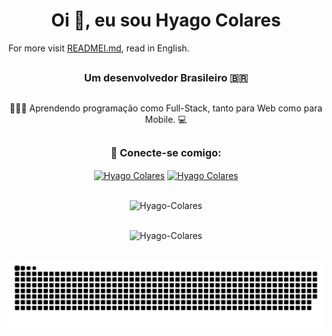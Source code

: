<h1 align="center">Oi 👋, eu sou Hyago Colares</h1>
For more visit <a href="https://github.com/Hyagocolares/Hyagocolares/blob/main/READMEI.md">READMEI.md</a>, read in English.

##

<h3 align="center">Um desenvolvedor Brasileiro 🇧🇷</h3>

##

<p align="center"> 👨🏿‍💻  Aprendendo programação como Full-Stack, tanto para Web como para Mobile. 💻 </p>

##

<h3 align="center">🔗 Conecte-se comigo:</h3>


<p align="center">
<a href="https://www.linkedin.com/in/hyago-colares/" target="blank"><img align="center" src="https://raw.githubusercontent.com/rahuldkjain/github-profile-readme-generator/master/src/images/icons/Social/linked-in-alt.svg" alt="Hyago Colares" height="30" width="40" /></a>
<a href="https://www.instagram.com/hyago_colares/" target="blank"><img align="center" src="https://raw.githubusercontent.com/rahuldkjain/github-profile-readme-generator/master/src/images/icons/Social/instagram.svg" alt="Hyago Colares" height="30" width="40" /></a>
</p>

##

<p align="center"><img align="center" src="https://github-readme-stats.vercel.app/api/top-langs?username=Hyagocolares&show_icons=true&locale=en&layout=compact" alt="Hyago-Colares" /></p>

##

<p align="center"><img align="center" src="https://github-readme-stats.vercel.app/api?username=Hyagocolares&show_icons=true&locale=en" alt="Hyago-Colares" /></p>

##

![Snake animation](https://github.com/igonc/igonc/blob/main/github-contribution-grid-snake.svg)

